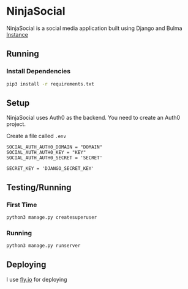 # NinjaSocial

NinjaSocial is a social media application built using Django and Bulma\
[Instance](https://social.ninjamar.dev)
## Running
### Install Dependencies
```bash
pip3 install -r requirements.txt
```
## Setup
NinjaSocial uses Auth0 as the backend. You need to create an Auth0 project.

Create a file called `.env`
```.env
SOCIAL_AUTH_AUTH0_DOMAIN = "DOMAIN"
SOCIAL_AUTH_AUTH0_KEY = "KEY"
SOCIAL_AUTH_AUTH0_SECRET = 'SECRET'

SECRET_KEY = 'DJANGO_SECRET_KEY'

```

## Testing/Running

### First Time
```bash
python3 manage.py createsuperuser
```

### Running
```bash
python3 manage.py runserver
```

## Deploying
I use [fly.io](https://fly.io) for deploying